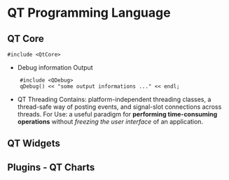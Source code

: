 QT Programming Language
===

## QT Core

```
#include <QtCore>
```
* Debug information Output
```
    #include <QDebug>
    qDebug() << "some output informations ..." << endl;
```    
* QT Threading
    Contains: platform-independent threading classes, a thread-safe way of posting events, and signal-slot connections across threads.
    For Use: a useful paradigm for **performing time-consuming operations** without *freezing the user interface* of an application.


## QT Widgets

## Plugins - QT Charts
